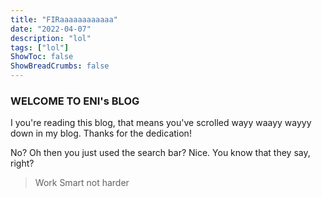 ```yaml
---
title: "FIRaaaaaaaaaaaa"
date: "2022-04-07"
description: "lol"
tags: ["lol"]
ShowToc: false
ShowBreadCrumbs: false
---
```


### WELCOME TO ENI's BLOG

I you're reading this blog, that means you've scrolled wayy waayy wayyy down in my blog. Thanks for the dedication!

No? Oh then you just used the search bar? Nice. You know that they say, right?

> Work Smart not harder
